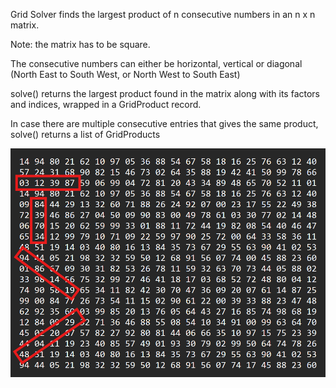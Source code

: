 Grid Solver finds the largest product of n consecutive numbers in an n x n matrix.

Note: the matrix has to be square.

The consecutive numbers can either be horizontal, vertical or diagonal (North East to South West, or North West to South East)

solve() returns the largest product found in the matrix along with its factors and indices, wrapped in a GridProduct record.

In case there are multiple consecutive entries that gives the same product, solve() returns a list of GridProducts


![How consecutive numbers are calculated](illustration.png)
